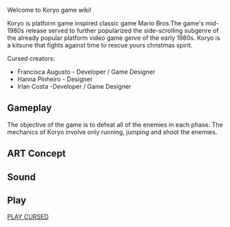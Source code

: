 Welcome to Koryo game wiki!

Koryo is platform game inspired classic game Mario Bros.The game's mid-1980s release served to further popularized the side-scrolling subgenre of the already popular platform video game genre of the early 1980s. Koryo is a kitsune that fights against time to rescue yours christmas spirit.

Cursed creators:
* Francisca Augusto - Developer / Game Designer
* Hanna Pinheiro - Designer
* Irlan Costa -Developer / Game Designer

## Gameplay
The objective of the game is to defeat all of the enemies in each phase. The mechanics of Koryo involve only running, jumping and shoot the enemies. 

## ART Concept

## Sound
	


## Play

[PLAY CURSED](cursed/)
